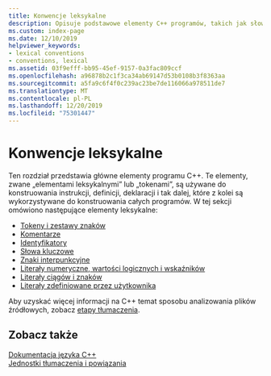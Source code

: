 ```yaml
---
title: Konwencje leksykalne
description: Opisuje podstawowe elementy C++ programów, takich jak słowa kluczowe, identyfikatory, literały i zestawy znaków.
ms.custom: index-page
ms.date: 12/10/2019
helpviewer_keywords:
- lexical conventions
- conventions, lexical
ms.assetid: 03f9efff-bb95-45ef-9157-0a3fac809ccf
ms.openlocfilehash: a96878b2c1f3ca34ab69147d53b0108b3f8363aa
ms.sourcegitcommit: a5fa9c6f4f0c239ac23be7de116066a978511de7
ms.translationtype: MT
ms.contentlocale: pl-PL
ms.lasthandoff: 12/20/2019
ms.locfileid: "75301447"
---
```

# <a name="lexical-conventions"></a>Konwencje leksykalne

Ten rozdział przedstawia główne elementy programu C++. Te elementy, zwane „elementami leksykalnymi” lub „tokenami”, są używane do konstruowania instrukcji, definicji, deklaracji i tak dalej, które z kolei są wykorzystywane do konstruowania całych programów. W tej sekcji omówiono następujące elementy leksykalne:

- [Tokeny i zestawy znaków](../cpp/character-sets.md)
- [Komentarze](../cpp/comments-cpp.md)
- [Identyfikatory](../cpp/identifiers-cpp.md)
- [Słowa kluczowe](../cpp/keywords-cpp.md)
- [Znaki interpunkcyjne](../cpp/punctuators-cpp.md)
- [Literały numeryczne, wartości logicznych i wskaźników](../cpp/numeric-boolean-and-pointer-literals-cpp.md)
- [Literały ciągów i znaków](../cpp/string-and-character-literals-cpp.md)
- [Literały zdefiniowane przez użytkownika](../cpp/user-defined-literals-cpp.md)

Aby uzyskać więcej informacji na C++ temat sposobu analizowania plików źródłowych, zobacz [etapy tłumaczenia](../preprocessor/phases-of-translation.md).

## <a name="see-also"></a>Zobacz także

[Dokumentacja języka C++](../cpp/cpp-language-reference.md)<br/>
[Jednostki tłumaczenia i powiązania](program-and-linkage-cpp.md)